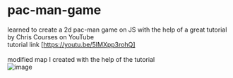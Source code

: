 # pac-man-game
learned to create a 2d pac-man game on JS 
with the help of a great tutorial by Chris Courses on YouTube
<br>
tutorial link [https://youtu.be/5IMXpp3rohQ]
<br>
<br>
modified map I created with the help of the tutorial
<br>
![image](https://github.com/glenpaulson/pac-man-game/assets/100867968/9c16d6d6-8cac-4c8e-bc33-080e4bcf33ac)
